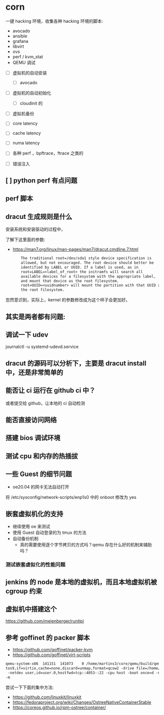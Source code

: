 # corn

一键 hacking 环境，收集各种 hacking 环境的脚本:
- avocado
- ansible
- grafana
- libvirt
- ovs
- perf / kvm_stat
- QEMU 调试
- [ ] 虚拟机的自动安装
  - [ ] avocado
- [ ] 虚拟机的自动初始化
  - [ ] cloudinit 的
- [ ] 虚拟机备份
- [ ] core latency
- [ ] cache latency
- [ ] numa latency
- [ ] 各种 perf ，bpftrace，ftrace 之类的
- [ ] 错误注入


## [ ] python perf 有点问题

## perf 脚本

## dracut 生成规则是什么
安装系统和安装驱动的过程中，

了解下这里面的参数:
- https://man7.org/linux/man-pages/man7/dracut.cmdline.7.html

```txt
       The traditional root=/dev/sda1 style device specification is
       allowed, but not encouraged. The root device should better be
       identified by LABEL or UUID. If a label is used, as in
       root=LABEL=<label_of_root> the initramfs will search all
       available devices for a filesystem with the appropriate label,
       and mount that device as the root filesystem.
       root=UUID=<uuidnumber> will mount the partition with that UUID as
       the root filesystem.
```
忽然意识到，实际上，kernel 的参数修改成为这个样子会更加好。

## 其实是两者都有问题:

## 调试一下 udev
journalctl -u systemd-udevd.service

## dracut 的源码可以分析下，主要是 dracut install 中，还是非常简单的

## 能否让 ci 运行在 github ci 中？
或者提交给 github，让本地的 ci 自动检测

## 能否直接访问网络

## 搭建 bios 调试环境

## 测试 cpu 和内存的热插拔

## 一些 Guest 的细节问题

- oe20.04 的网卡无法自动打开

将 /etc/sysconfig/network-scripts/enp1s0 中的 onboot 修改为 yes

## 嵌套虚拟机化的支持
- 继续使用 oe 来测试
- 使用 Guest 自动登录的为 tmux 的方法
- 自动备份机制
  - 真的需要使用逐个字节拷贝的方式吗？qemu 存在什么好的机制来辅助吗？

### 测试嵌套虚拟化的性能问题

## jenkins 的 node 是本地的虚拟机，而且本地虚拟机被 cgroup 约束

## 虚拟机中搭建这个
https://github.com/meienberger/runtipi


## 参考 goffinet 的 packer 脚本
- https://github.com/goffinet/packer-kvm
- https://github.com/goffinet/virt-scripts

```txt
qemu-system-x86  141151  141073    0 /home/martins3/core/qemu/build/qemu-system-x86_64 -vnc 127.0.0.1:26 -drive file=artifacts/qemu/centos9/packer-cen
tos9,if=virtio,cache=none,discard=unmap,format=qcow2 -drive file=/home/martins3/.cache/packer/7df0e601c1b6b1d629ebd8ddb382c34f976417d6.iso,media=cdrom
 -netdev user,id=user.0,hostfwd=tcp::4053-:22 -cpu host -boot once=d -name packer-centos9 -machine type=pc,accel=kvm -device virtio-net,netdev=user.0
-m
```

尝试一下下面的集中方法:
- https://github.com/linuxkit/linuxkit
- https://fedoraproject.org/wiki/Changes/OstreeNativeContainerStable
- https://coreos.github.io/rpm-ostree/container/
